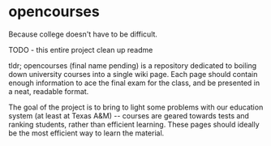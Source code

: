 opencourses
===========

Because college doesn't have to be difficult.


TODO -  this entire project 
        clean up readme

tldr; 
  opencourses (final name pending) is a repository dedicated to boiling down university courses into a single wiki page. Each page should contain enough information to ace the final exam for the class, and be presented in a neat, readable format. 
  
  The goal of the project is to bring to light some problems with our education system (at least at Texas A&M) -- courses are geared towards tests and ranking students, rather than efficient learning. These pages should ideally be the most efficient way to learn the material.
  
  

